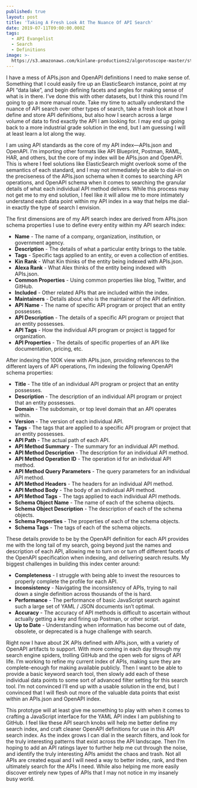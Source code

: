 ```yaml
---
published: true
layout: post
title: 'Taking A Fresh Look At The Nuance Of API Search'
date: 2019-07-11T09:00:00.000Z
tags:
  - API Evangelist
  - Search
  - Definitions
image: >-
  https://s3.amazonaws.com/kinlane-productions2/algorotoscope-master/stories-beach-rocks-currents-internet-numbers.jpg
---
```


I have a mess of APIs.json and OpenAPI definitions I need to make sense of. Something that I could easily fire up an ElasticSearch instance, point at my API “data lake”, and begin defining facets and angles for making sense of what is in there. I’ve done this with other datasets, but I think this round I’m going to go a more manual route. Take my time to actually understand the nuance of API search over other types of search, take a fresh look at how I define and store API definitions, but also how I search across a large volume of data to find exactly the API I am looking for. I may end up going back to a more industrial grade solution in the end, but I am guessing I will at least learn a lot along the way.

I am using API standards as the core of my API index—APIs.json and OpenAPI. I’m importing other formats like API Blueprint, Postman, RAML, HAR, and others, but the core of my index will be APIs.json and OpenAPI. This is where I feel solutions like ElasticSearch might overlook some of the semantics of each standard, and I may not immediately be able to dial-in on the preciseness of the APIs.json schema when it comes to searching API operations, and OpenAPI schema when it comes to searching the granular details of what each individual API method delivers. While this process may not get me to my end solution, I feel like it will allow me to more intimately understand each data point within my API index in a way that helps me dial-in exactly the type of search I envision.

The first dimensions are of my API search index are derived from APIs.json schema properties I use to define every entity within my API search index:

- **Name** - The name of a company, organization, institution, or government agency.
- **Description** - The details of what a particular entity brings to the table.
- **Tags** - Specific tags applied to an entity, or even a collection of entities.
- **Kin Rank** - What Kin thinks of the entity being indexed with APIs.json.
- **Alexa Rank** - What Alex thinks of the entity being indexed with APIs.json.
- **Common Properties** - Using common properties like blog, Twitter, and GitHub.
- **Included** - Other related APIs that are included within the index.
- **Maintainers** - Details about who is the maintainer of the API definition.
- **API Name** - The name of specific API program or project that an entity possesses.
- **API Description** - The details of a specific API program or project that an entity possesses.
- **API Tags** - How the individual API program or project is tagged for organization.
- **API Properties** - The details of specific properties of an API like documentation, pricing, etc.

After indexing the 100K view with APIs.json, providing references to the different layers of API operations, I’m indexing the following OpenAPI schema properties:

- **Title** - The title of an individual API program or project that an entity possesses.
- **Description** - The description of an individual API program or project that an entity possesses.
- **Domain** - The subdomain, or top level domain that an API operates within.
- **Version** - The version of each individual API.
- **Tags** - The tags that are applied to a specific API program or project that an entity possesses.
- **API Path** - The actual path of each API.
- **API Method Summary** - The summary for an individual API method.
- **API Method Description** - The description for an individual API method.
- **API Method Operation ID** - The operation id for an individual API method.
- **API Method Query Parameters** - The query parameters for an individual API method.
- **API Method Headers**  - The headers for an individual API method.
- **API Method Body** - The body of an individual API method.
- **API Method Tags** - The tags applied to each individual API methods.
- **Schema Object Name** - The name of each of the schema objects.
- **Schema Object Description** - The description of each of the schema objects.
- **Schema Properties** - The properties of each of the schema objects.
- **Schema Tags** - The tags of each of the schema objects.

These details provide to be by the OpenAPI definition for each API provides me with the long tail of my search, going beyond just the names and description of each API, allowing me to turn on or turn off different facets of the OpenAPI specification when indexing, and delivering search results.  My biggest challenges in building this index center around:

- **Completeness** - I struggle with being able to invest the resources to properly complete the profile for each API.
- **Inconsistency** - Navigating the inconsistency of APIs, trying to nail down a single definition across thousands of the is hard.
- **Performance** - The performance of basic JavaScript search against such a large set of YAML / JSON documents isn’t optimal.
- **Accuracy** - The accuracy of API methods is difficult to ascertain without actually getting a key and firing up Postman, or other script.
- **Up to Date** - Understanding when information has become out of date, obsolete, or deprecated is a huge challenge with search.

Right now I have about 2K APIs defined with APIs.json, with a variety of OpenAPI artifacts to support. With more coming in each day through my search engine spiders, trolling GitHub and the open web for signs of API life. I’m working to refine my current index of APIs, making sure they are complete-enough for making available publicly. Then I want to be able to provide a basic keyword search tool, then slowly add each of these individual data points to some sort of advanced filter setting for this search tool. I’m not convinced I’ll end up with a usable solution in the end, but I convinced that I will flesh out more of the valuable data points that exist within an APIs.json and OpenAPI index.

This prototype will at least give me something to play with when it comes to crafting a JavaScript interface for the YAML API index I am publishing to GitHub. I feel like these API search knobs will help me better define my search index, and craft cleaner OpenAPI definitions for use in this API search index. As the index grows I can dial in the search filters, and look for the truly interesting patterns that exist across the API landscape. Then I’m hoping to add an API ratings layer to further help me cut through the noise, and identify the truly interesting APIs amidst the chaos and trash. Not all APIs are created equal and I will need a way to better index, rank, and then ultimately search for the APIs I need. While also helping me more easily discover entirely new types of APIs that I may not notice in my insanely busy world.
